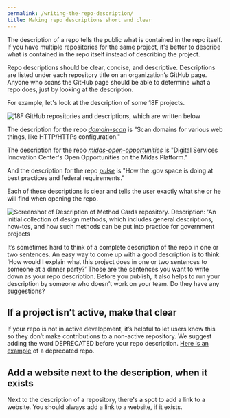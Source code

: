```yaml
---
permalink: /writing-the-repo-description/
title: Making repo descriptions short and clear
---
```


The description of a repo tells the public what is contained in the repo itself. If you have multiple repositories for the same project, it's better to describe what is contained in the repo itself instead of describing the project.

Repo descriptions should be clear, concise, and descriptive. Descriptions are listed under each repository title on an organization’s GitHub page. Anyone who scans the GitHub page should be able to determine what a repo does, just by looking at the description.

For example, let's look at the description of some 18F projects.

<img src="{{site.baseurl}}/images/descriptions-on-github.png" alt="18F GitHub repositories and descriptions, which are written below">

The description for the repo [*domain-scan*](https://github.com/18F/domain-scan) is "Scan domains for various web things, like HTTP/HTTPs configuration."

The description for the repo [*midas-open-opportunities*](https://github.com/18F/midas-open-opportunities) is "Digital Services Innovation Center's Open Opportunities on the Midas Platform."

And the description for the repo [*pulse*](https://github.com/18F/pulse) is "How the .gov space is doing at best practices and federal requirements."

Each of these descriptions is clear and tells the user exactly what she or he will find when opening the repo.

<img src="{{site.baseurl}}/images/method-cards-description.png" alt="Screenshot of Description of Method Cards repository. Description: 'An initial collection of design methods, which includes general descriptions, how-tos, and how such methods can be put into practice for government projects">

It’s sometimes hard to think of a complete description of the repo in one or two sentences. An easy way to come up with a good description is to think ‘How would I explain what this project does in one or two sentences to someone at a dinner party?’ Those are the sentences you want to write down as your repo description. Before you publish, it also helps to run your description by someone who doesn’t work on your team. Do they have any suggestions?

## If a project isn’t active, make that clear

If your repo is not in active development, it’s helpful to let users know this so they don’t make contributions to a non-active repository. We suggest adding the word DEPRECATED before your repo description. [Here is an example](https://github.com/18F/Mario) of a deprecated repo.

## Add a website next to the description, when it exists

Next to the description of a repository, there's a spot to add a link to a website. You should always add a link to a website, if it exists. 


